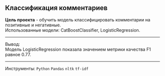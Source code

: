 ## Классификация комментариев
**Цель проекта** - обучить модель классифицировать комментарии на позитивные и негативные.<br>
Использованные модели: CatBoostClassifier, LogisticRegression.
___
Вывод:<br>
Модель LogisticRegression показала значением метрики качества F1 равное 0.77.
___
Инструменты:
`Python`
`Pandas`
`nltk`
`tf-idf`
